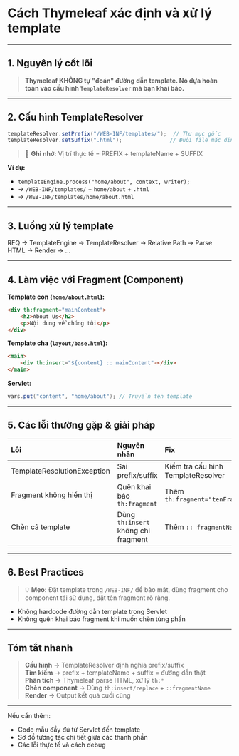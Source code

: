 # Cách Thymeleaf xác định và xử lý template

---

## 1. Nguyên lý cốt lõi

> **Thymeleaf KHÔNG tự "đoán" đường dẫn template. Nó dựa hoàn toàn vào cấu hình `TemplateResolver` mà bạn khai báo.**

---

## 2. Cấu hình TemplateResolver

```java
templateResolver.setPrefix("/WEB-INF/templates/");  // Thư mục gốc
templateResolver.setSuffix(".html");               // Đuôi file mặc định
```

> 📌 **Ghi nhớ:** Vị trí thực tế = PREFIX + templateName + SUFFIX

**Ví dụ:**

-   `templateEngine.process("home/about", context, writer);`
-   → `/WEB-INF/templates/` + `home/about` + `.html`
-   → `/WEB-INF/templates/home/about.html`

---

## 3. Luồng xử lý template

REQ -> TemplateEngine -> TemplateResolver -> Relative Path -> Parse HTML -> Render -> ...

---

## 4. Làm việc với Fragment (Component)

**Template con (`home/about.html`):**

```html
<div th:fragment="mainContent">
	<h2>About Us</h2>
	<p>Nội dung về chúng tôi</p>
</div>
```

**Template cha (`layout/base.html`):**

```html
<main>
	<div th:insert="${content} :: mainContent"></div>
</main>
```

**Servlet:**

```java
vars.put("content", "home/about"); // Truyền tên template
```

---

## 5. Các lỗi thường gặp & giải pháp

| Lỗi                         | Nguyên nhân                         | Fix                                |
| :-------------------------- | :---------------------------------- | :--------------------------------- |
| TemplateResolutionException | Sai prefix/suffix                   | Kiểm tra cấu hình TemplateResolver |
| Fragment không hiển thị     | Quên khai báo `th:fragment`         | Thêm `th:fragment="tenFragment"`   |
| Chèn cả template            | Dùng `th:insert` không chỉ fragment | Thêm `:: fragmentName`             |

---

## 6. Best Practices

> 💡 **Mẹo:** Đặt template trong `/WEB-INF/` để bảo mật, dùng fragment cho component tái sử dụng, đặt tên fragment rõ ràng.

-   Không hardcode đường dẫn template trong Servlet
-   Không quên khai báo fragment khi muốn chèn từng phần

---

## Tóm tắt nhanh

> **Cấu hình** → TemplateResolver định nghĩa prefix/suffix  
> **Tìm kiếm** → prefix + templateName + suffix = đường dẫn thật  
> **Phân tích** → Thymeleaf parse HTML, xử lý `th:*`  
> **Chèn component** → Dùng `th:insert/replace` + `::fragmentName`  
> **Render** → Output kết quả cuối cùng

---

Nếu cần thêm:

-   Code mẫu đầy đủ từ Servlet đến template
-   Sơ đồ tương tác chi tiết giữa các thành phần
-   Các lỗi thực tế và cách debug
